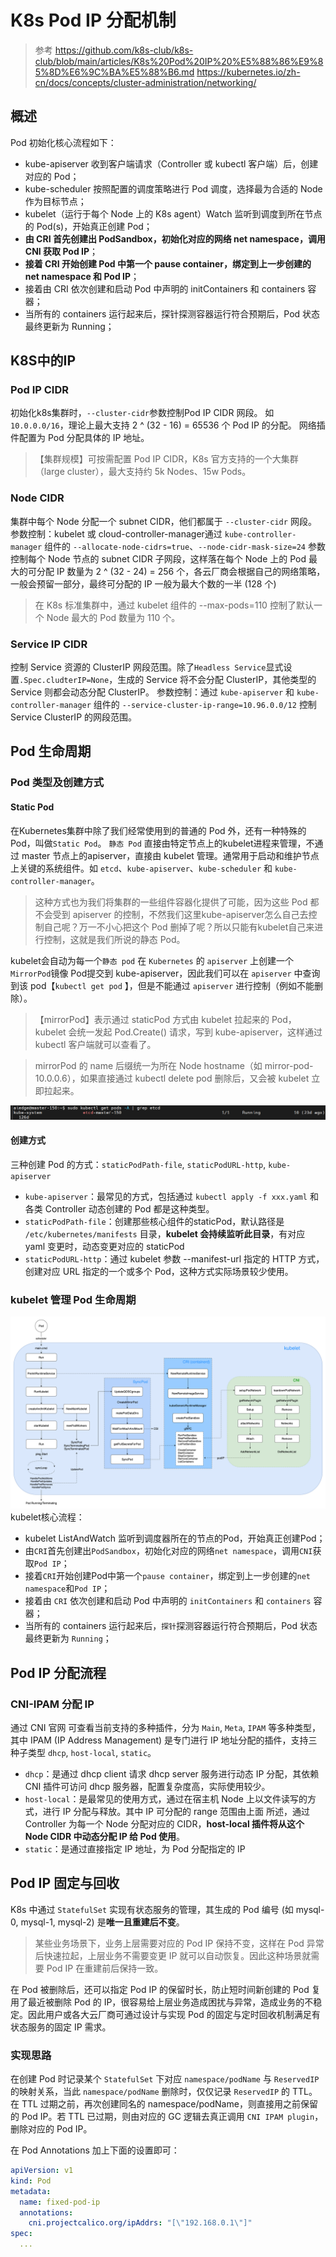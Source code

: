 # K8s Pod IP 分配机制
> 参考
https://github.com/k8s-club/k8s-club/blob/main/articles/K8s%20Pod%20IP%20%E5%88%86%E9%85%8D%E6%9C%BA%E5%88%B6.md
https://kubernetes.io/zh-cn/docs/concepts/cluster-administration/networking/


## 概述
Pod 初始化核心流程如下：
- kube-apiserver 收到客户端请求（Controller 或 kubectl 客户端）后，创建对应的 Pod；
- kube-scheduler 按照配置的调度策略进行 Pod 调度，选择最为合适的 Node 作为目标节点；
- kubelet（运行于每个 Node 上的 K8s agent）Watch 监听到调度到所在节点的 Pod(s)，开始真正创建 Pod；
- **由 CRI 首先创建出 PodSandbox，初始化对应的网络 net namespace，调用 CNI 获取 Pod IP**；
- **接着 CRI 开始创建 Pod 中第一个 pause container，绑定到上一步创建的 net namespace 和 Pod IP**；
- 接着由 CRI 依次创建和启动 Pod 中声明的 initContainers 和 containers 容器；
- 当所有的 containers 运行起来后，探针探测容器运行符合预期后，Pod 状态最终更新为 Running；

## K8S中的IP
### Pod IP CIDR
初始化k8s集群时，`--cluster-cidr`参数控制Pod IP CIDR 网段。
如`10.0.0.0/16`，理论上最大支持 2 ^ (32 - 16) = 65536 个 Pod IP 的分配。
网络插件配置为 Pod 分配具体的 IP 地址。
> 【集群规模】可按需配置 Pod IP CIDR，K8s 官方支持的一个大集群（large cluster），最大支持约 5k Nodes、15w Pods。

### Node CIDR
集群中每个 Node 分配一个 subnet CIDR，他们都属于 `--cluster-cidr` 网段。
参数控制：kubelet 或 cloud-controller-manager通过 `kube-controller-manager` 组件的 `--allocate-node-cidrs=true`、`--node-cidr-mask-size=24` 参数控制每个 Node 节点的 subnet CIDR 子网段，这样落在每个 Node 上的 Pod 最大的可分配 IP 数量为 2 ^ (32 - 24) = 256 个，各云厂商会根据自己的网络策略，一般会预留一部分，最终可分配的 IP 一般为最大个数的一半 (128 个)
> 在 K8s 标准集群中，通过 kubelet 组件的 --max-pods=110 控制了默认一个 Node 最大的 Pod 数量为 110 个。

### Service IP CIDR
控制 Service 资源的 ClusterIP 网段范围。除了`Headless Service`显式设置`.Spec.cludterIP=None`，生成的 Service 将不会分配 ClusterIP，其他类型的 Service 则都会动态分配 ClusterIP。
参数控制：通过 `kube-apiserver` 和 `kube-controller-manager` 组件的 `--service-cluster-ip-range=10.96.0.0/12` 控制 Service ClusterIP 的网段范围。

## Pod 生命周期
### Pod 类型及创建方式
#### Static Pod
在Kubernetes集群中除了我们经常使用到的普通的 Pod 外，还有一种特殊的 Pod，叫做`Static Pod`。
`静态 Pod` 直接由特定节点上的kubelet进程来管理，不通过 master 节点上的apiserver，直接由 kubelet 管理。通常用于启动和维护节点上关键的系统组件。如 `etcd`、`kube-apiserver`、`kube-scheduler` 和 `kube-controller-manager`。

> 这种方式也为我们将集群的一些组件容器化提供了可能，因为这些 Pod 都不会受到 apiserver 的控制，不然我们这里kube-apiserver怎么自己去控制自己呢？万一不小心把这个 Pod 删掉了呢？所以只能有kubelet自己来进行控制，这就是我们所说的静态 Pod。

kubelet会自动为每一个`静态 pod` 在 `Kubernetes` 的 `apiserver` 上创建一个`MirrorPod`镜像 Pod提交到 kube-apiserver，因此我们可以在 `apiserver` 中查询到该 pod【`kubectl get pod` 】，但是不能通过 `apiserver` 进行控制（例如不能删除）。
> 【mirrorPod】表示通过 staticPod 方式由 kubelet 拉起来的 Pod，kubelet 会统一发起 Pod.Create() 请求，写到 kube-apiserver，这样通过 kubectl 客户端就可以查看了。

> mirrorPod 的 name 后缀统一为所在 Node hostname（如 mirror-pod-10.0.0.6），如果直接通过 kubectl delete pod 删除后，又会被 kubelet 立即拉起来。

![alt text](img/image-1.png)

#### 创建方式
三种创建 Pod 的方式：`staticPodPath-file`, `staticPodURL-http`, `kube-apiserver`
- `kube-apiserver`：最常见的方式，包括通过 `kubectl apply -f xxx.yaml` 和各类 Controller 动态创建的 Pod 都是这种类型。
- `staticPodPath-file`：创建那些核心组件的staticPod，默认路径是 `/etc/kubernetes/manifests` 目录，**kubelet 会持续监听此目录**，有对应 yaml 变更时，动态变更对应的 staticPod
- `staticPodURL-http`：通过 kubelet 参数 --manifest-url 指定的 HTTP 方式，创建对应 URL 指定的一个或多个 Pod，这种方式实际场景较少使用。

### kubelet 管理 Pod 生命周期
![alt text](img/image-2.png)
kubelet核心流程：
- kubelet ListAndWatch 监听到调度器所在的节点的Pod，开始真正创建Pod；
- 由`CRI`首先创建出`PodSandbox`，初始化对应的网络`net namespace`，调用`CNI`获取`Pod IP`；
- 接着`CRI`开始创建Pod中第一个`pause container`，绑定到上一步创建的`net namespace`和`Pod IP`；
- 接着由 `CRI` 依次创建和启动 Pod 中声明的 `initContainers` 和 `containers` 容器；
- 当所有的 containers 运行起来后，`探针`探测容器运行符合预期后，Pod 状态最终更新为 `Running`；


## Pod IP 分配流程
### CNI-IPAM 分配 IP
通过 CNI 官网 可查看当前支持的多种插件，分为 `Main`, `Meta`, `IPAM` 等多种类型，其中 IPAM (IP Address Management) 是专门进行 IP 地址分配的插件，支持三种子类型 `dhcp`, `host-local`, `static`。
- `dhcp`：是通过 dhcp client 请求 dhcp server 服务进行动态 IP 分配，其依赖 CNI 插件可访问 dhcp 服务器，配置复杂度高，实际使用较少。
- `host-local`：是最常见的使用方式，通过在宿主机 Node 上以文件读写的方式，进行 IP 分配与释放。其中 IP 可分配的 range 范围由上面 所述，通过 Controller 为每一个 Node 分配对应的 CIDR，**host-local 插件将从这个 Node CIDR 中动态分配 IP 给 Pod 使用**。
- `static`：是通过直接指定 IP 地址，为 Pod 分配指定的 IP

## Pod IP 固定与回收
K8s 中通过 `StatefulSet` 实现有状态服务的管理，其生成的 Pod 编号 (如 mysql-0, mysql-1, mysql-2) 是**唯一且重建后不变**。
> 某些业务场景下，业务上层需要对应的 Pod IP 保持不变，这样在 Pod 异常后快速拉起，上层业务不需要变更 IP 就可以自动恢复。因此这种场景就需要 Pod IP 在重建前后保持一致。

在 Pod 被删除后，还可以指定 Pod IP 的保留时长，防止短时间新创建的 Pod 复用了最近被删除 Pod 的 IP，很容易给上层业务造成困扰与异常，造成业务的不稳定。因此用户或各大云厂商可通过设计与实现 Pod 的固定与定时回收机制满足有状态服务的固定 IP 需求。

### 实现思路
在创建 Pod 时记录某个 `StatefulSet` 下对应 `namespace/podName` 与 `ReservedIP` 的映射关系，当此 `namespace/podName` 删除时，仅仅记录 `ReservedIP` 的 TTL。在 TTL 过期之前，再次创建同名的 namespace/podName，则直接用之前保留的 Pod IP。若 TTL 已过期，则由对应的 GC 逻辑去真正调用 `CNI IPAM plugin`，删除对应的 Pod IP。

在 Pod Annotations 加上下面的设置即可：
```yaml
apiVersion: v1
kind: Pod
metadata:
  name: fixed-pod-ip
  annotations:
    cni.projectcalico.org/ipAddrs: "[\"192.168.0.1\"]"
spec:
  ...
```